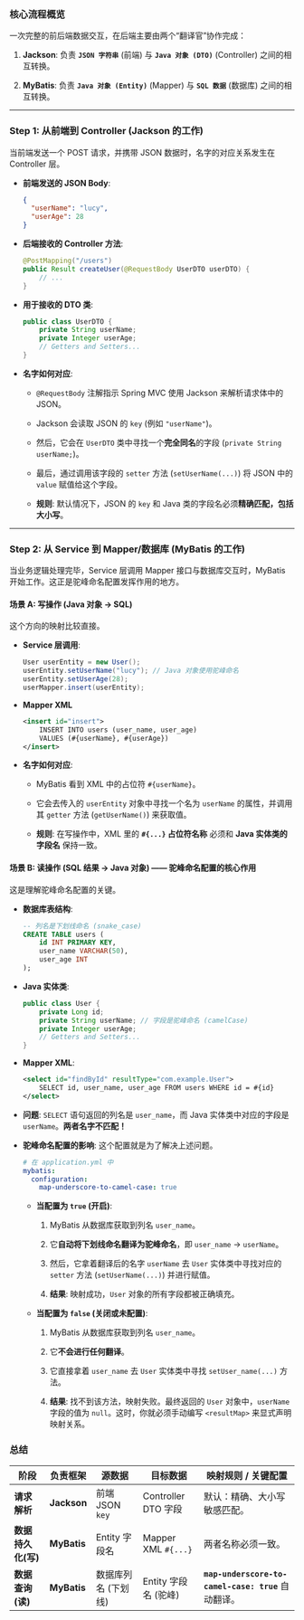 ### 核心流程概览

一次完整的前后端数据交互，在后端主要由两个“翻译官”协作完成：

1. **Jackson**: 负责 **`JSON 字符串`** (前端) 与 **`Java 对象 (DTO)`** (Controller) 之间的相互转换。
    
2. **MyBatis**: 负责 **`Java 对象 (Entity)`** (Mapper) 与 **`SQL 数据`** (数据库) 之间的相互转换。
    
---

### Step 1: 从前端到 Controller (Jackson 的工作)

当前端发送一个 POST 请求，并携带 JSON 数据时，名字的对应关系发生在 Controller 层。

- **前端发送的 JSON Body**:

    ```json
    {
      "userName": "lucy",
      "userAge": 28
    }
    ```

- **后端接收的 Controller 方法**:

    ```java
    @PostMapping("/users")
    public Result createUser(@RequestBody UserDTO userDTO) {
        // ...
    }
    ```
    
- **用于接收的 DTO 类**:

    ```java
    public class UserDTO {
        private String userName;
        private Integer userAge;
        // Getters and Setters...
    }
    ```
    
- **名字如何对应**:
    
    - `@RequestBody` 注解指示 Spring MVC 使用 Jackson 来解析请求体中的 JSON。
        
    - Jackson 会读取 JSON 的 `key` (例如 `"userName"`)。
        
    - 然后，它会在 `UserDTO` 类中寻找一个**完全同名**的字段 (`private String userName;`)。
        
    - 最后，通过调用该字段的 `setter` 方法 (`setUserName(...)`) 将 JSON 中的 `value` 赋值给这个字段。
        
    - **规则**: 默认情况下，JSON 的 `key` 和 Java 类的字段名必须**精确匹配，包括大小写**。
        

---

### Step 2: 从 Service 到 Mapper/数据库 (MyBatis 的工作)

当业务逻辑处理完毕，Service 层调用 Mapper 接口与数据库交互时，MyBatis 开始工作。这正是驼峰命名配置发挥作用的地方。

#### 场景 A: 写操作 (Java 对象 -> SQL)

这个方向的映射比较直接。

- **Service 层调用**:
    
    ```java
    User userEntity = new User();
    userEntity.setUserName("lucy"); // Java 对象使用驼峰命名
    userEntity.setUserAge(28);
    userMapper.insert(userEntity);
    ```
    
- **Mapper XML**
    
    ```xml
    <insert id="insert">
        INSERT INTO users (user_name, user_age)
        VALUES (#{userName}, #{userAge})
    </insert>
    ```
    
- **名字如何对应**:
    
    - MyBatis 看到 XML 中的占位符 `#{userName}`。
        
    - 它会去传入的 `userEntity` 对象中寻找一个名为 `userName` 的属性，并调用其 `getter` 方法 (`getUserName()`) 来获取值。
        
    - **规则**: 在写操作中，XML 里的 **`#{...}` 占位符名称** 必须和 **Java 实体类的字段名** 保持一致。
        

#### 场景 B: 读操作 (SQL 结果 -> Java 对象) —— 驼峰命名配置的核心作用

这是理解驼峰命名配置的关键。

- **数据库表结构**:
    
    ```sql
    -- 列名是下划线命名 (snake_case)
    CREATE TABLE users (
        id INT PRIMARY KEY,
        user_name VARCHAR(50),
        user_age INT
    );
    ```
    
- **Java 实体类**:
    
    ```java
    public class User {
        private Long id;
        private String userName; // 字段是驼峰命名 (camelCase)
        private Integer userAge;
        // Getters and Setters...
    }
    ```
    
- **Mapper XML**:
    
    ```xml
    <select id="findById" resultType="com.example.User">
        SELECT id, user_name, user_age FROM users WHERE id = #{id}
    </select>
    ```
    
- **问题**: `SELECT` 语句返回的列名是 `user_name`，而 Java 实体类中对应的字段是 `userName`。**两者名字不匹配！**
    
- **驼峰命名配置的影响**: 这个配置就是为了解决上述问题。
    

    ```yaml
    # 在 application.yml 中
    mybatis:
      configuration:
        map-underscore-to-camel-case: true
    ```
    
    - **当配置为 `true` (开启)**:
        
        1. MyBatis 从数据库获取到列名 `user_name`。
            
        2. 它**自动将下划线命名翻译为驼峰命名**，即 `user_name` -> `userName`。
            
        3. 然后，它拿着翻译后的名字 `userName` 去 `User` 实体类中寻找对应的 `setter` 方法 (`setUserName(...)`) 并进行赋值。
            
        4. **结果**: 映射成功，`User` 对象的所有字段都被正确填充。
            
    - **当配置为 `false` (关闭或未配置)**:
        
        1. MyBatis 从数据库获取到列名 `user_name`。
            
        2. 它**不会进行任何翻译**。
            
        3. 它直接拿着 `user_name` 去 `User` 实体类中寻找 `setUser_name(...)` 方法。
            
        4. **结果**: 找不到该方法，映射失败。最终返回的 `User` 对象中，`userName` 字段的值为 `null`。这时，你就必须手动编写 `<resultMap>` 来显式声明映射关系。
            

### 总结

|阶段|负责框架|源数据|目标数据|映射规则 / 关键配置|
|---|---|---|---|---|
|**请求解析**|**Jackson**|前端 JSON `key`|Controller DTO 字段|默认：精确、大小写敏感匹配。|
|**数据持久化(写)**|**MyBatis**|Entity 字段名|Mapper XML `#{...}`|两者名称必须一致。|
|**数据查询(读)**|**MyBatis**|数据库列名 (下划线)|Entity 字段名 (驼峰)|**`map-underscore-to-camel-case: true`** 自动翻译。|